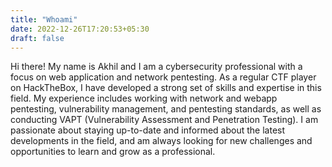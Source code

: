 ```yaml
---
title: "Whoami"
date: 2022-12-26T17:20:53+05:30
draft: false
---
```

Hi there! My name is Akhil and I am a cybersecurity professional with a focus on web application and network pentesting. As a regular CTF player on HackTheBox, I have developed a strong set of skills and expertise in this field. My experience includes working with network and webapp pentesting, vulnerability management, and pentesting standards, as well as conducting VAPT (Vulnerability Assessment and Penetration Testing). I am passionate about staying up-to-date and informed about the latest developments in the field, and am always looking for new challenges and opportunities to learn and grow as a professional.


